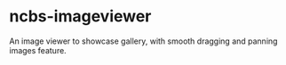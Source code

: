 # ncbs-imageviewer
An image viewer to showcase gallery, with smooth dragging and panning images feature. 
